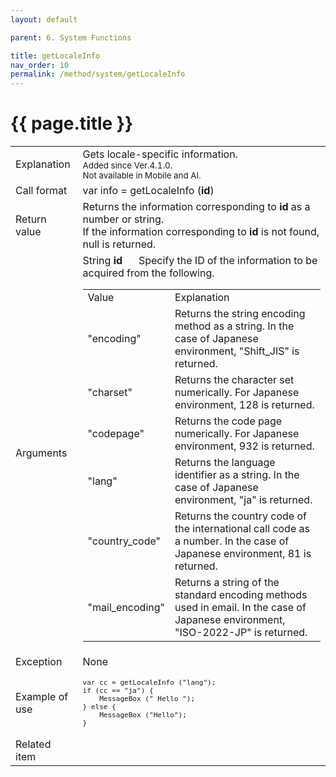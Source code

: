 ```yaml
---
layout: default

parent: 6. System Functions

title: getLocaleInfo
nav_order: 10
permalink: /method/system/getLocaleInfo
---
```




# {{ page.title }}

<table>
  <tr>
    <td>Explanation</td>
    <td colspan="2">Gets locale-specific information. <br> <small> Added since Ver.4.1.0.</small><br><small>Not available in Mobile and AI.</small></td>
  </tr>
  <tr>
    <td>Call format</td>
    <td colspan="2">	
var info = getLocaleInfo (<b>id</b>)</td>
  </tr>
  <tr>
    <td>Return value</td>
    <td colspan="2">Returns the information corresponding to <b>id</b> as a number or string.<br>If the information corresponding to <b>id</b> is not found, null is returned.</td>
  </tr>  
  <tr>
    <td>Arguments</td>
    <td>String <b>id</b>&nbsp;&nbsp;&nbsp; &nbsp;   Specify the ID of the information to be acquired from the following.
        <table>
                    <tr>
                        <td>Value</td>
                        <td>Explanation</td>
                    </tr>
                    <tr>
                        <td>"encoding"</td>
                        <td>Returns the string encoding method as a string. In the case of Japanese environment, "Shift_JIS" is returned.</td>
                    </tr>
                    <tr>
                        <td>"charset"</td>
                        <td>Returns the character set numerically. For Japanese environment, 128 is returned.</td>
                    </tr>
                    <tr>
                        <td>"codepage"</td>
                        <td>Returns the code page numerically. For Japanese environment, 932 is returned.</td>
                    </tr>
                    <tr>
                        <td>"lang"</td>
                        <td>Returns the language identifier as a string. In the case of Japanese environment, "ja" is returned.</td>
                    </tr>
                    <tr>
                        <td>"country_code"</td>
                        <td>Returns the country code of the international call code as a number. In the case of Japanese environment, 81 is returned.</td>
                    </tr>
                    <tr>
                        <td>"mail_encoding"</td>
                        <td>Returns a string of the standard encoding methods used in email. In the case of Japanese environment, "ISO-2022-JP" is returned.</td>
                    </tr>
         </table>
    </td>
  </tr>
  <tr>
    <td>Exception</td>
    <td colspan="2">None</td>
  </tr>
  <tr>
    <td>Example of use</td>
    <td colspan="2"><code><pre>var cc = getLocaleInfo ("lang");
if (cc == "ja") {
    MessageBox (" Hello ");
} else {
    MessageBox ("Hello");
}</pre></code></td>
  </tr>
  <tr>
    <td>Related item</td>
    <td colspan="2"></td>
  </tr>
</table>





